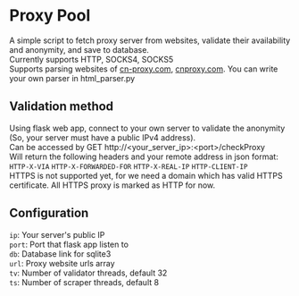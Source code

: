 # Proxy Pool
A simple script to fetch proxy server from websites, validate their availability and anonymity, and save to database.    
Currently supports HTTP, SOCKS4, SOCKS5     
Supports parsing websites of [cn-proxy.com](http://www.cn-proxy.com), [cnproxy.com](http://www.cnproxy.com). You can write your own parser in html_parser.py

## Validation method
Using flask web app, connect to your own server to validate the anonymity (So, your server must have a public IPv4 address).    
Can be accessed by GET http://\<your_server_ip\>:\<port\>/checkProxy    
Will return the following headers and your remote address in json format:        
```HTTP-X-VIA```   ```HTTP-X-FORWARDED-FOR```  ```HTTP-X-REAL-IP```  ```HTTP-CLIENT-IP```      
HTTPS is not supported yet, for we need a domain which has valid HTTPS certificate. All HTTPS proxy is marked as HTTP for now.

## Configuration
```ip```: Your server's public IP    
```port```: Port that flask app listen to    
```db```: Database link for sqlite3    
```url```: Proxy website urls array    
```tv```: Number of validator threads, default 32    
```ts```: Number of scraper threads, default 8    


